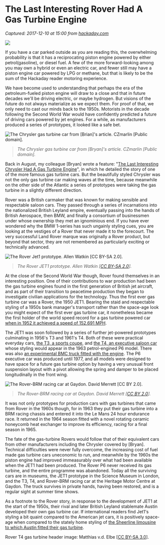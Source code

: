 # The Last Interesting Rover Had A Gas Turbine Engine

_Captured: 2017-12-10 at 15:00 from [hackaday.com](https://hackaday.com/2017/12/06/the-last-interesting-rover-had-a-gas-turbine-engine/)_

![](https://hackadaycom.files.wordpress.com/2017/11/rover-gas-turbine-featured.jpg?w=800)

If you have a car parked outside as you are reading this, the overwhelming probability is that it has a reciprocating piston engine powered by either petrol(gasoline), or diesel fuel. A few of the more forward-looking among you may own a hybrid or even an electric car, and fewer still may have a piston engine car powered by LPG or methane, but that is likely to be the sum of the Hackaday reader motoring experience.

We have become used to understanding that perhaps the era of the petroleum-fueled piston engine will draw to a close and that in future decades we'll be driving electric, or maybe hydrogen. But visions of the future do not always materialize as we expect them. For proof of that, we only need to cast our minds back to the 1950s. Motorists in the decade following the Second World War would have confidently predicted a future of driving cars powered by jet engines. For a while, as manufacturers produced a series of prototypes, it looked like a safe bet.

![The Chrysler gas turbine car from \[Brian\]'s article. CZmarlin \[Public domain\].](https://hackadaycom.files.wordpress.com/2017/08/turbine.jpg?w=800&h=400)

> _The Chrysler gas turbine car from [Bryan]'s article. CZmarlin [Public domain]._

Back in August, my colleague [Bryan] wrote a feature: "[The Last Interesting Chrysler Had A Gas Turbine Engine](https://hackaday.com/2017/08/23/the-last-interesting-chrysler-had-a-gas-turbine-engine/)", in which he detailed the story of one of the more famous gas turbine cars. But the beautifully styled Chrysler was not the only gas turbine car making waves at the time, because meanwhile on the other side of the Atlantic a series of prototypes were taking the gas turbine in a slightly different direction.

Rover was a British carmaker that was known for making sensible and respectable saloon cars. They passed through a series of incarnations into the nationalized British Leyland empire, eventually passing into the hands of British Aerospace, then BMW, and finally a consortium of businessmen under whose ownership they met an ignominious end. If you have ever wondered why the BMW 1-series has such ungainly styling cues, you are looking at the vestiges of a Rover that never made it to the forecourt. The very successful Land Rover marque was originally a Rover product, but beyond that sector, they are not remembered as particularly exciting or technically advanced.

![The Rover Jet1 prototype. Allen Watkin \[CC BY-SA 2.0\].](https://hackadaycom.files.wordpress.com/2017/11/rover_sort_of-_2398190117.jpg?w=800&h=536)

> _The Rover JET1 prototype. Allen Watkin [[CC BY-SA 2.0](https://commons.wikimedia.org/wiki/File:Rover_\(sort_of...\)_\(2398190117\).jpg)]._

At the close of the Second World War though, Rover found themselves in an interesting position. One of their contributions to war production had been the gas turbine engines found in the first generation of British jet aircraft, and as part of their transition to peacetime production they began to investigate civilian applications for the technology. Thus the first ever gas turbine car was a Rover, the 1950 JET1. Bearing the staid and respectable styling of a 1950s bank manager's transport rather than the space-age look you might expect of the first ever gas turbine car, it nonetheless became the first holder of the world speed record for a gas turbine powered car [when in 1952 it achieved a speed of 152.691 MPH](https://www.youtube.com/watch?v=sNn3mHoR3Jc).

The JET1 was soon followed by a series of further jet-powered prototypes culminating in 1956's T3 and 1961's T4. Both of these were practical everyday cars, [the T3, a sports coupe](https://www.youtube.com/watch?v=Bock21eliAk), and [the T4, an executive saloon car](https://www.youtube.com/watch?v=6BlOVBZqKMI) whose styling would appear in the 1963 petrol-engined P6 model. There was also [an experimental BMC truck fitted with the engine](https://www.youtube.com/watch?v=TTSvwwsmTYM). The P6 executive car was produced until 1977, and all models were designed to have space for a future gas turbine option by having a very unusual front suspension layout with a pivot allowing the spring and damper to be placed longitudinally in the front wing.

![The Rover-BRM racing car at Gaydon. David Merrett \[CC BY 2.0\].](https://hackadaycom.files.wordpress.com/2017/11/1024px-rover_brm_-_gas_turbine_heritage_motor_centre_gaydon_1.jpg?w=800&h=532)

> _The Rover-BRM racing car at Gaydon. David Merrett [[CC BY 2.0](https://commons.wikimedia.org/wiki/File:Rover_BRM_-_Gas_Turbine_Heritage_Motor_Centre,_Gaydon_\(1\).jpg)]._

It was not only prototypes for production cars with gas turbines that came from Rover in the 1960s though, for in 1963 they put their gas turbine into a BRM racing chassis and entered it into the Le Mans 24 hour endurance race. It returned in the 1964 season fitted with a novel rotating ceramic honeycomb heat exchanger to improve its efficiency, racing for a final season in 1965.

The fate of the gas-turbine Rovers would follow that of their equivalent cars from other manufacturers including the Chrysler covered by [Bryan]. Technical difficulties were never fully overcome, the increasing cost of fuel made gas turbine cars uneconomic to run, and meanwhile by the 1960s the piston engine had improved immeasurably over what had been available when the JET1 had been produced. The Rover P6 never received its gas turbine, and the entire programme was abandoned. Today all the surviving cars are in museums, the JET1 prototype in the Science Museum in London, and the T3, T4, and Rover-BRM racing car at the Heritage Motor Centre at Gaydon. The truck survives in private hands, having been restored, and is a regular sight at summer time shows.

As a footnote to the Rover story, in response to the development of JET1 at the start of the 1950s, their rival and later British Leyland stablemate Austin developed their own gas turbine car. If international readers find Jet1's styling a bit quaint compared to the American jet cars, it is positively space-age when compared to the stately home styling of [the Sheerline limousine to which Austin fitted their gas turbine](http://www.austinmemories.com/styled-27/index.html).

Rover T4 gas turbine header image: Matthias v.d. Elbe [[CC BY-SA 3.0](https://commons.wikimedia.org/wiki/File:Rover-T4-1.jpg)].
